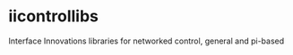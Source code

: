 iicontrollibs
=============

Interface Innovations libraries for networked control, general and pi-based
